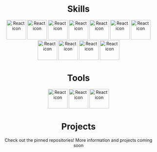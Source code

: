 <h1 align="center"> Skills </h1>
<p align="center">
  <img src="https://raw.githubusercontent.com/marwin1991/profile-technology-icons/refs/heads/main/icons/html.png" width="64" height="64" alt="React icon"/>
  <img src="https://raw.githubusercontent.com/marwin1991/profile-technology-icons/refs/heads/main/icons/css.png" width="64" height="64" alt="React icon"/>
  <img src="https://raw.githubusercontent.com/marwin1991/profile-technology-icons/refs/heads/main/icons/javascript.png" width="64" height="64" alt="React icon"/>
  <img src="https://raw.githubusercontent.com/marwin1991/profile-technology-icons/refs/heads/main/icons/react.png" width="64" height="64" alt="React icon"/>
  <img src="https://raw.githubusercontent.com/marwin1991/profile-technology-icons/refs/heads/main/icons/vite.png" width="64" height="64" alt="React icon"/>
  <img src="https://raw.githubusercontent.com/marwin1991/profile-technology-icons/refs/heads/main/icons/node_js.png" width="64" height="64" alt="React icon"/>
  <img src="https://raw.githubusercontent.com/marwin1991/profile-technology-icons/refs/heads/main/icons/tailwind_css.png" width="64" height="64" alt="React icon"/>
  <img src="https://raw.githubusercontent.com/marwin1991/profile-technology-icons/refs/heads/main/icons/express.png" width="64" height="64" alt="React icon"/>
  <img src="https://raw.githubusercontent.com/marwin1991/profile-technology-icons/refs/heads/main/icons/c%23.png" width="64" height="64" alt="React icon"/>
  <img src="https://raw.githubusercontent.com/marwin1991/profile-technology-icons/refs/heads/main/icons/python.png" width="64" height="64" alt="React icon"/>
  <img src="https://raw.githubusercontent.com/marwin1991/profile-technology-icons/refs/heads/main/icons/express.png" width="64" height="64" alt="React icon"/>
</p>
<h1 align="center"> Tools </h1>
<p align="center">
  <img src="https://raw.githubusercontent.com/marwin1991/profile-technology-icons/refs/heads/main/icons/webstorm.png" width="64" height="64" alt="React icon"/>
  <img src="https://raw.githubusercontent.com/marwin1991/profile-technology-icons/refs/heads/main/icons/pycharm.png" width="64" height="64" alt="React icon"/>
  <img src="https://raw.githubusercontent.com/marwin1991/profile-technology-icons/refs/heads/main/icons/visual_studio_code.png" width="64" height="64" alt="React icon"/>
</p>
<h1 align="center"> Projects </h1>
<p align="center"> Check out the pinned repositories! More information and projects coming soon </p>
